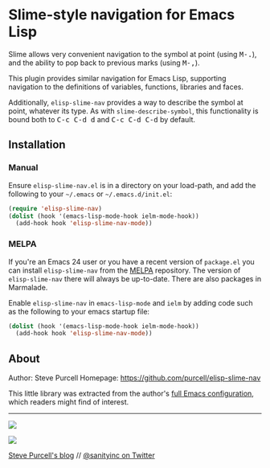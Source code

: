 # Slime-style navigation for Emacs Lisp


Slime allows very convenient navigation to the symbol at point (using
<kbd>M-.</kbd>), and the ability to pop back to previous marks (using <kbd>M-,</kbd>).

This plugin provides similar navigation for Emacs Lisp, supporting
navigation to the definitions of variables, functions, libraries and
faces.

Additionally, `elisp-slime-nav` provides a way to describe the symbol
at point, whatever its type. As with `slime-describe-symbol`, this
functionality is bound both to <kbd>C-c C-d d</kbd> and <kbd>C-c C-d
C-d</kbd> by default.

## Installation

### Manual

Ensure `elisp-slime-nav.el` is in a directory on your load-path, and
add the following to your `~/.emacs` or `~/.emacs.d/init.el`:

``` lisp
(require 'elisp-slime-nav)
(dolist (hook '(emacs-lisp-mode-hook ielm-mode-hook))
  (add-hook hook 'elisp-slime-nav-mode))
```

### MELPA

If you're an Emacs 24 user or you have a recent version of
`package.el` you can install `elisp-slime-nav` from the
[MELPA](http://melpa.milkbox.net) repository. The version of
`elisp-slime-nav` there will always be up-to-date. There are also
packages in Marmalade.

Enable `elisp-slime-nav` in `emacs-lisp-mode` and `ielm` by adding
code such as the following to your emacs startup file:

``` lisp
(dolist (hook '(emacs-lisp-mode-hook ielm-mode-hook))
  (add-hook hook 'elisp-slime-nav-mode))
```


## About

Author: Steve Purcell <steve at sanityinc dot com>
Homepage: https://github.com/purcell/elisp-slime-nav

This little library was extracted from the author's
[full Emacs configuration](https://github.com/purcell/emacs.d), which
readers might find of interest.

<hr>

[![](http://api.coderwall.com/purcell/endorsecount.png)](http://coderwall.com/purcell)

[![](http://www.linkedin.com/img/webpromo/btn_liprofile_blue_80x15.png)](http://uk.linkedin.com/in/stevepurcell)

[Steve Purcell's blog](http://www.sanityinc.com/) // [@sanityinc on Twitter](https://twitter.com/sanityinc)

